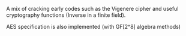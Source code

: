 A mix of cracking early codes such as the Vigenere cipher and useful cryptography functions (Inverse in a finite field). 

AES specification is also implemented (with GF[2^8] algebra methods) 
